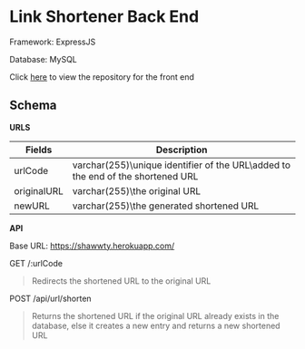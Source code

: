 # Link Shortener Back End

Framework: ExpressJS

Database: MySQL

Click [here](https://github.com/gnohgnij/link_shortener) to view the repository for the front end

## Schema

**URLS**

| Fields      | Description                                                                       |
| ----------- | --------------------------------------------------------------------------------- |
| urlCode     | varchar(255)\unique identifier of the URL\added to the end of the shortened URL |
| originalURL | varchar(255)\the original URL                                                    |
| newURL      | varchar(255)\the generated shortened URL                                         |

**API**

Base URL: https://shawwty.herokuapp.com/

GET /:urlCode

> Redirects the shortened URL to the original URL

POST /api/url/shorten

> Returns the shortened URL if the original URL already exists in the database, else it creates a new entry and returns a new shortened URL
